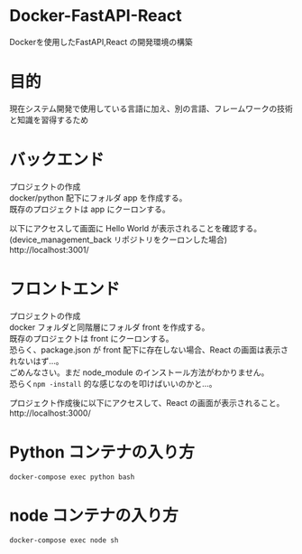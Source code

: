 # Docker-FastAPI-React
Dockerを使用したFastAPI,React の開発環境の構築

# 目的
現在システム開発で使用している言語に加え、別の言語、フレームワークの技術と知識を習得するため

# バックエンド
プロジェクトの作成  
docker/python 配下にフォルダ app を作成する。  
既存のプロジェクトは app にクーロンする。  

以下にアクセスして画面に Hello World が表示されることを確認する。  
(device_management_back リポジトリをクーロンした場合)  
http://localhost:3001/

# フロントエンド
プロジェクトの作成  
docker フォルダと同階層にフォルダ front を作成する。  
既存のプロジェクトは front にクーロンする。  
恐らく、package.json が front 配下に存在しない場合、React の画面は表示されないはず…。  
ごめんなさい。まだ node_module のインストール方法がわかりません。  
恐らく`npm -install` 的な感じなのを叩けばいいのかと…。

プロジェクト作成後に以下にアクセスして、React の画面が表示されること。  
http://localhost:3000/

# Python コンテナの入り方
`docker-compose exec python bash`

# node コンテナの入り方
`docker-compose exec node sh`

